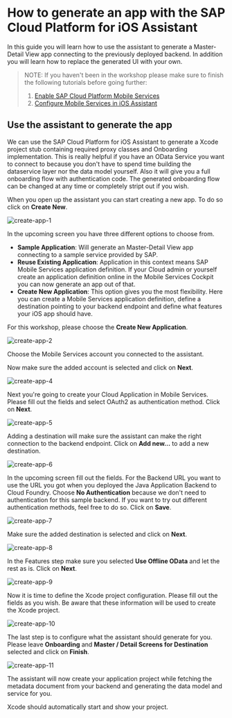 # How to generate an app with the SAP Cloud Platform for iOS Assistant

In this guide you will learn how to use the assistant to generate a Master-Detail View app connecting to the previously deployed backend. In addition you will learn how to replace the generated UI with your own.

> NOTE: If you haven't been in the workshop please make sure to finish the following tutorials before going further:
>
> 1. [Enable SAP Cloud Platform Mobile Services](https://developers.sap.com/tutorials/fiori-ios-hcpms-setup.html)
> 2. [Configure Mobile Services in iOS Assistant](https://developers.sap.com/tutorials/fiori-ios-scpms-configure-ms-assistant.html)

## Use the assistant to generate the app

We can use the SAP Cloud Platform for iOS Assistant to generate a Xcode project stub containing required proxy classes and Onboarding implementation. This is really helpful if you have an OData Service you want to connect to because you don't have to spend time building the dataservice layer nor the data model yourself. Also it will give you a full onboarding flow with authentication code. The generated onboarding flow can be changed at any time or completely stript out if you wish.

When you open up the assistant you can start creating a new app. To do so click on **Create New**.

![create-app-1](https://user-images.githubusercontent.com/9074514/59391714-098eb100-8d2a-11e9-84d0-0585acb3d123.png)

In the upcoming screen you have three different options to choose from.

- **Sample Application**: Will generate an Master-Detail View app connecting to a sample service provided by SAP.
- **Reuse Existing Application**: Application in this context means SAP Mobile Services application definition. If your Cloud admin or yourself create an application definition online in the Mobile Services Cockpit you can now generate an app out of that.
- **Create New Application**: This option gives you the most flexibility. Here you can create a Mobile Services application definition, define a destination pointing to your backend endpoint and define what features your iOS app should have.

For this workshop, please choose the **Create New Application**.

![create-app-2](https://user-images.githubusercontent.com/9074514/59391715-0a274780-8d2a-11e9-9ac0-741dbabafe63.png)

Choose the Mobile Services account you connected to the assistant.

Now make sure the added account is selected and click on **Next**.

![create-app-4](https://user-images.githubusercontent.com/9074514/59391717-0a274780-8d2a-11e9-800f-4c4dc8749626.png)
<a name="changeui"/>

Next you're going to create your Cloud Application in Mobile Services. Please fill out the fields and select OAuth2 as authentication method. Click on **Next**.

![create-app-5](https://user-images.githubusercontent.com/9074514/59391718-0a274780-8d2a-11e9-8372-771b7d0e1b05.png)

Adding a destination will make sure the assistant can make the right connection to the backend endpoint. Click on **Add new...** to add a new destination.

![create-app-6](https://user-images.githubusercontent.com/9074514/59391719-0a274780-8d2a-11e9-8d4d-41c2ec51bf48.png)

In the upcoming screen fill out the fields. For the Backend URL you want to use the URL you got when you deployed the Java Application Backend to Cloud Foundry. Choose **No Authentication** because we don't need to authentication for this sample backend. If you want to try out different authentication methods, feel free to do so. Click on **Save**.

![create-app-7](https://user-images.githubusercontent.com/9074514/59391720-0a274780-8d2a-11e9-9494-d63d8fd6de97.png)

Make sure the added destination is selected and click on **Next**.

![create-app-8](https://user-images.githubusercontent.com/9074514/59391721-0abfde00-8d2a-11e9-928e-ac2aaf8bb034.png)

In the Features step make sure you selected **Use Offline OData** and let the rest as is. Click on **Next**.

![create-app-9](https://user-images.githubusercontent.com/9074514/59391722-0abfde00-8d2a-11e9-8b21-d84b64d02b70.png)

Now it is time to define the Xcode project configuration. Please fill out the fields as you wish. Be aware that these information will be used to create the Xcode project.

![create-app-10](https://user-images.githubusercontent.com/9074514/59391723-0abfde00-8d2a-11e9-9d41-74cb5c56b3b2.png)

The last step is to configure what the assistant should generate for you. Please leave **Onboarding** and **Master / Detail Screens for Destination** selected and click on **Finish**.

![create-app-11](https://user-images.githubusercontent.com/9074514/59391724-0abfde00-8d2a-11e9-900d-4dd6c5dff4c0.png)

The assistant will now create your application project while fetching the metadata document from your backend and generating the data model and service for you.

Xcode should automatically start and show your project.
